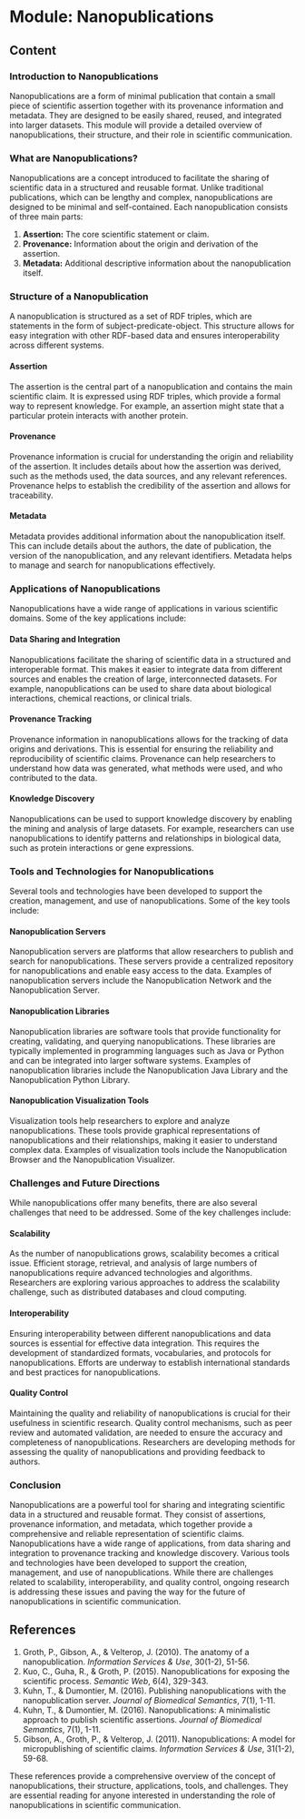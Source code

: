 # Module: Nanopublications

## Content

### Introduction to Nanopublications

Nanopublications are a form of minimal publication that contain a small piece of scientific assertion together with its provenance information and metadata. They are designed to be easily shared, reused, and integrated into larger datasets. This module will provide a detailed overview of nanopublications, their structure, and their role in scientific communication.

### What are Nanopublications?

Nanopublications are a concept introduced to facilitate the sharing of scientific data in a structured and reusable format. Unlike traditional publications, which can be lengthy and complex, nanopublications are designed to be minimal and self-contained. Each nanopublication consists of three main parts:

1. **Assertion:** The core scientific statement or claim.
2. **Provenance:** Information about the origin and derivation of the assertion.
3. **Metadata:** Additional descriptive information about the nanopublication itself.

### Structure of a Nanopublication

A nanopublication is structured as a set of RDF triples, which are statements in the form of subject-predicate-object. This structure allows for easy integration with other RDF-based data and ensures interoperability across different systems.

#### Assertion

The assertion is the central part of a nanopublication and contains the main scientific claim. It is expressed using RDF triples, which provide a formal way to represent knowledge. For example, an assertion might state that a particular protein interacts with another protein.

#### Provenance

Provenance information is crucial for understanding the origin and reliability of the assertion. It includes details about how the assertion was derived, such as the methods used, the data sources, and any relevant references. Provenance helps to establish the credibility of the assertion and allows for traceability.

#### Metadata

Metadata provides additional information about the nanopublication itself. This can include details about the authors, the date of publication, the version of the nanopublication, and any relevant identifiers. Metadata helps to manage and search for nanopublications effectively.

### Applications of Nanopublications

Nanopublications have a wide range of applications in various scientific domains. Some of the key applications include:

#### Data Sharing and Integration

Nanopublications facilitate the sharing of scientific data in a structured and interoperable format. This makes it easier to integrate data from different sources and enables the creation of large, interconnected datasets. For example, nanopublications can be used to share data about biological interactions, chemical reactions, or clinical trials.

#### Provenance Tracking

Provenance information in nanopublications allows for the tracking of data origins and derivations. This is essential for ensuring the reliability and reproducibility of scientific claims. Provenance can help researchers to understand how data was generated, what methods were used, and who contributed to the data.

#### Knowledge Discovery

Nanopublications can be used to support knowledge discovery by enabling the mining and analysis of large datasets. For example, researchers can use nanopublications to identify patterns and relationships in biological data, such as protein interactions or gene expressions.

### Tools and Technologies for Nanopublications

Several tools and technologies have been developed to support the creation, management, and use of nanopublications. Some of the key tools include:

#### Nanopublication Servers

Nanopublication servers are platforms that allow researchers to publish and search for nanopublications. These servers provide a centralized repository for nanopublications and enable easy access to the data. Examples of nanopublication servers include the Nanopublication Network and the Nanopublication Server.

#### Nanopublication Libraries

Nanopublication libraries are software tools that provide functionality for creating, validating, and querying nanopublications. These libraries are typically implemented in programming languages such as Java or Python and can be integrated into larger software systems. Examples of nanopublication libraries include the Nanopublication Java Library and the Nanopublication Python Library.

#### Nanopublication Visualization Tools

Visualization tools help researchers to explore and analyze nanopublications. These tools provide graphical representations of nanopublications and their relationships, making it easier to understand complex data. Examples of visualization tools include the Nanopublication Browser and the Nanopublication Visualizer.

### Challenges and Future Directions

While nanopublications offer many benefits, there are also several challenges that need to be addressed. Some of the key challenges include:

#### Scalability

As the number of nanopublications grows, scalability becomes a critical issue. Efficient storage, retrieval, and analysis of large numbers of nanopublications require advanced technologies and algorithms. Researchers are exploring various approaches to address the scalability challenge, such as distributed databases and cloud computing.

#### Interoperability

Ensuring interoperability between different nanopublications and data sources is essential for effective data integration. This requires the development of standardized formats, vocabularies, and protocols for nanopublications. Efforts are underway to establish international standards and best practices for nanopublications.

#### Quality Control

Maintaining the quality and reliability of nanopublications is crucial for their usefulness in scientific research. Quality control mechanisms, such as peer review and automated validation, are needed to ensure the accuracy and completeness of nanopublications. Researchers are developing methods for assessing the quality of nanopublications and providing feedback to authors.

### Conclusion

Nanopublications are a powerful tool for sharing and integrating scientific data in a structured and reusable format. They consist of assertions, provenance information, and metadata, which together provide a comprehensive and reliable representation of scientific claims. Nanopublications have a wide range of applications, from data sharing and integration to provenance tracking and knowledge discovery. Various tools and technologies have been developed to support the creation, management, and use of nanopublications. While there are challenges related to scalability, interoperability, and quality control, ongoing research is addressing these issues and paving the way for the future of nanopublications in scientific communication.

## References

1. Groth, P., Gibson, A., & Velterop, J. (2010). The anatomy of a nanopublication. *Information Services & Use*, 30(1-2), 51-56.
2. Kuo, C., Guha, R., & Groth, P. (2015). Nanopublications for exposing the scientific process. *Semantic Web*, 6(4), 329-343.
3. Kuhn, T., & Dumontier, M. (2016). Publishing nanopublications with the nanopublication server. *Journal of Biomedical Semantics*, 7(1), 1-11.
4. Kuhn, T., & Dumontier, M. (2016). Nanopublications: A minimalistic approach to publish scientific assertions. *Journal of Biomedical Semantics*, 7(1), 1-11.
5. Gibson, A., Groth, P., & Velterop, J. (2011). Nanopublications: A model for micropublishing of scientific claims. *Information Services & Use*, 31(1-2), 59-68.

These references provide a comprehensive overview of the concept of nanopublications, their structure, applications, tools, and challenges. They are essential reading for anyone interested in understanding the role of nanopublications in scientific communication.